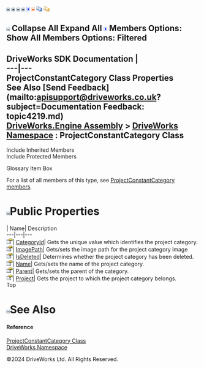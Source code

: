 ![](dotnetimages/collapse.gif) ![](dotnetimages/expand.gif) ![](dotnetimages/collapse.gif) ![](dotnetimages/expand.gif) ![](dotnetimages/drpdown.gif) ![](dotnetimages/drpdown_orange.gif) ![](dotnetimages/copycode.gif) ![](dotnetimages/copycodeHighlight.gif)

![](dotnetimages/collapse.gif) Collapse All Expand All ![](dotnetimages/drpdown.gif) Members Options: Show All  Members Options: Filtered   
---  
DriveWorks SDK Documentation  |   
---|---  
ProjectConstantCategory Class Properties   
See Also [Send Feedback](mailto:apisupport@driveworks.co.uk?subject=Documentation Feedback: topic4219.md)  
[DriveWorks.Engine Assembly](topic2156.md) > [DriveWorks Namespace](topic2159.md) : ProjectConstantCategory Class  
---  
  
Include Inherited Members    
Include Protected Members    


Glossary Item Box

For a list of all members of this type, see [ProjectConstantCategory members](topic4220.md).

# ![](dotnetimages/collapse.gif)Public Properties

| Name| Description  
---|---|---  
![Public Property](dotnetimages/publicProperty.gif)| [CategoryId](topic4236.md)| Gets the unique value which identifies the project category.   
![Public Property](dotnetimages/publicProperty.gif)| [ImagePath](topic4237.md)| Gets/sets the image path for the project category image   
![Public Property](dotnetimages/publicProperty.gif)| [IsDeleted](topic4238.md)| Determines whether the project category has been deleted.   
![Public Property](dotnetimages/publicProperty.gif)| [Name](topic4239.md)| Gets/sets the name of the project category.   
![Public Property](dotnetimages/publicProperty.gif)| [Parent](topic4240.md)| Gets/sets the parent of the category.   
![Public Property](dotnetimages/publicProperty.gif)| [Project](topic4241.md)| Gets the project to which the project category belongs.   
Top

# ![](dotnetimages/collapse.gif)See Also

#### Reference

[ProjectConstantCategory Class](topic4219.md)   
[DriveWorks Namespace](topic2159.md)

©2024 DriveWorks Ltd. All Rights Reserved.
